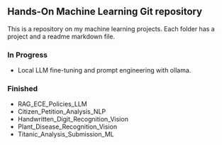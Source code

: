 ## Hands-On Machine Learning Git repository
This is a repository on my machine learning projects. Each folder has a project and a readme markdown file.
### In Progress
- Local LLM fine-tuning and prompt engineering with ollama.

### Finished 
- RAG_ECE_Policies_LLM
- Citizen_Petition_Analysis_NLP
- Handwritten_Digit_Recognition_Vision
- Plant_Disease_Recognition_Vision
- Titanic_Analysis_Submission_ML
